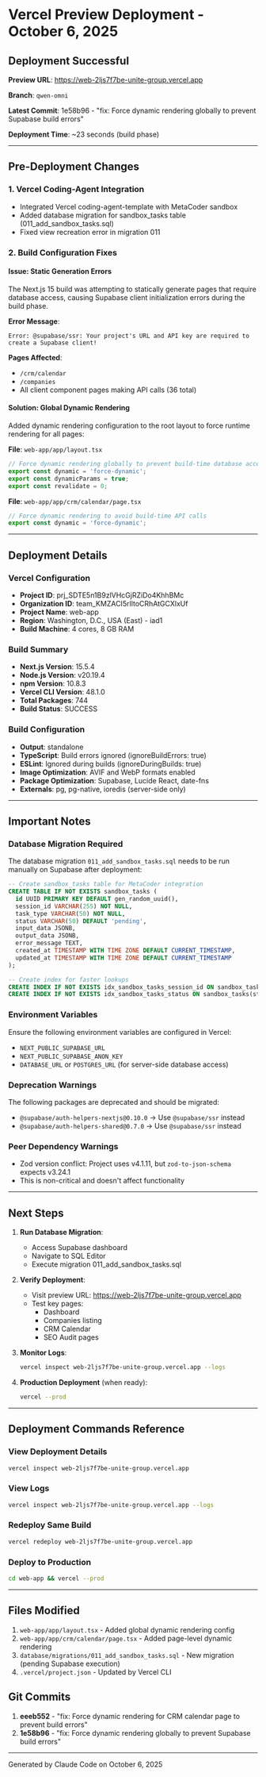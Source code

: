 # Vercel Preview Deployment - October 6, 2025

## Deployment Successful

**Preview URL**: https://web-2ljs7f7be-unite-group.vercel.app

**Branch**: `qwen-omni`

**Latest Commit**: 1e58b96 - "fix: Force dynamic rendering globally to prevent Supabase build errors"

**Deployment Time**: ~23 seconds (build phase)

---

## Pre-Deployment Changes

### 1. Vercel Coding-Agent Integration
- Integrated Vercel coding-agent-template with MetaCoder sandbox
- Added database migration for sandbox_tasks table (011_add_sandbox_tasks.sql)
- Fixed view recreation error in migration 011

### 2. Build Configuration Fixes

#### Issue: Static Generation Errors
The Next.js 15 build was attempting to statically generate pages that require database access, causing Supabase client initialization errors during the build phase.

**Error Message**:
```
Error: @supabase/ssr: Your project's URL and API key are required to create a Supabase client!
```

**Pages Affected**:
- `/crm/calendar`
- `/companies`
- All client component pages making API calls (36 total)

#### Solution: Global Dynamic Rendering
Added dynamic rendering configuration to the root layout to force runtime rendering for all pages:

**File**: `web-app/app/layout.tsx`
```typescript
// Force dynamic rendering globally to prevent build-time database access
export const dynamic = 'force-dynamic';
export const dynamicParams = true;
export const revalidate = 0;
```

**File**: `web-app/app/crm/calendar/page.tsx`
```typescript
// Force dynamic rendering to avoid build-time API calls
export const dynamic = 'force-dynamic';
```

---

## Deployment Details

### Vercel Configuration
- **Project ID**: prj_SDTE5n1B9zlVHcGjRZiDo4KhhBMc
- **Organization ID**: team_KMZACI5rIltoCRhAtGCXlxUf
- **Project Name**: web-app
- **Region**: Washington, D.C., USA (East) - iad1
- **Build Machine**: 4 cores, 8 GB RAM

### Build Summary
- **Next.js Version**: 15.5.4
- **Node.js Version**: v20.19.4
- **npm Version**: 10.8.3
- **Vercel CLI Version**: 48.1.0
- **Total Packages**: 744
- **Build Status**: SUCCESS

### Build Configuration
- **Output**: standalone
- **TypeScript**: Build errors ignored (ignoreBuildErrors: true)
- **ESLint**: Ignored during builds (ignoreDuringBuilds: true)
- **Image Optimization**: AVIF and WebP formats enabled
- **Package Optimization**: Supabase, Lucide React, date-fns
- **Externals**: pg, pg-native, ioredis (server-side only)

---

## Important Notes

### Database Migration Required
The database migration `011_add_sandbox_tasks.sql` needs to be run manually on Supabase after deployment:

```sql
-- Create sandbox_tasks table for MetaCoder integration
CREATE TABLE IF NOT EXISTS sandbox_tasks (
  id UUID PRIMARY KEY DEFAULT gen_random_uuid(),
  session_id VARCHAR(255) NOT NULL,
  task_type VARCHAR(50) NOT NULL,
  status VARCHAR(50) DEFAULT 'pending',
  input_data JSONB,
  output_data JSONB,
  error_message TEXT,
  created_at TIMESTAMP WITH TIME ZONE DEFAULT CURRENT_TIMESTAMP,
  updated_at TIMESTAMP WITH TIME ZONE DEFAULT CURRENT_TIMESTAMP
);

-- Create index for faster lookups
CREATE INDEX IF NOT EXISTS idx_sandbox_tasks_session_id ON sandbox_tasks(session_id);
CREATE INDEX IF NOT EXISTS idx_sandbox_tasks_status ON sandbox_tasks(status);
```

### Environment Variables
Ensure the following environment variables are configured in Vercel:
- `NEXT_PUBLIC_SUPABASE_URL`
- `NEXT_PUBLIC_SUPABASE_ANON_KEY`
- `DATABASE_URL` or `POSTGRES_URL` (for server-side database access)

### Deprecation Warnings
The following packages are deprecated and should be migrated:
- `@supabase/auth-helpers-nextjs@0.10.0` → Use `@supabase/ssr` instead
- `@supabase/auth-helpers-shared@0.7.0` → Use `@supabase/ssr` instead

### Peer Dependency Warnings
- Zod version conflict: Project uses v4.1.11, but `zod-to-json-schema` expects v3.24.1
- This is non-critical and doesn't affect functionality

---

## Next Steps

1. **Run Database Migration**:
   - Access Supabase dashboard
   - Navigate to SQL Editor
   - Execute migration 011_add_sandbox_tasks.sql

2. **Verify Deployment**:
   - Visit preview URL: https://web-2ljs7f7be-unite-group.vercel.app
   - Test key pages:
     - Dashboard
     - Companies listing
     - CRM Calendar
     - SEO Audit pages

3. **Monitor Logs**:
   ```bash
   vercel inspect web-2ljs7f7be-unite-group.vercel.app --logs
   ```

4. **Production Deployment** (when ready):
   ```bash
   vercel --prod
   ```

---

## Deployment Commands Reference

### View Deployment Details
```bash
vercel inspect web-2ljs7f7be-unite-group.vercel.app
```

### View Logs
```bash
vercel inspect web-2ljs7f7be-unite-group.vercel.app --logs
```

### Redeploy Same Build
```bash
vercel redeploy web-2ljs7f7be-unite-group.vercel.app
```

### Deploy to Production
```bash
cd web-app && vercel --prod
```

---

## Files Modified

1. `web-app/app/layout.tsx` - Added global dynamic rendering config
2. `web-app/app/crm/calendar/page.tsx` - Added page-level dynamic rendering
3. `database/migrations/011_add_sandbox_tasks.sql` - New migration (pending Supabase execution)
4. `.vercel/project.json` - Updated by Vercel CLI

## Git Commits

1. **eeeb552** - "fix: Force dynamic rendering for CRM calendar page to prevent build errors"
2. **1e58b96** - "fix: Force dynamic rendering globally to prevent Supabase build errors"

---

Generated by Claude Code on October 6, 2025
